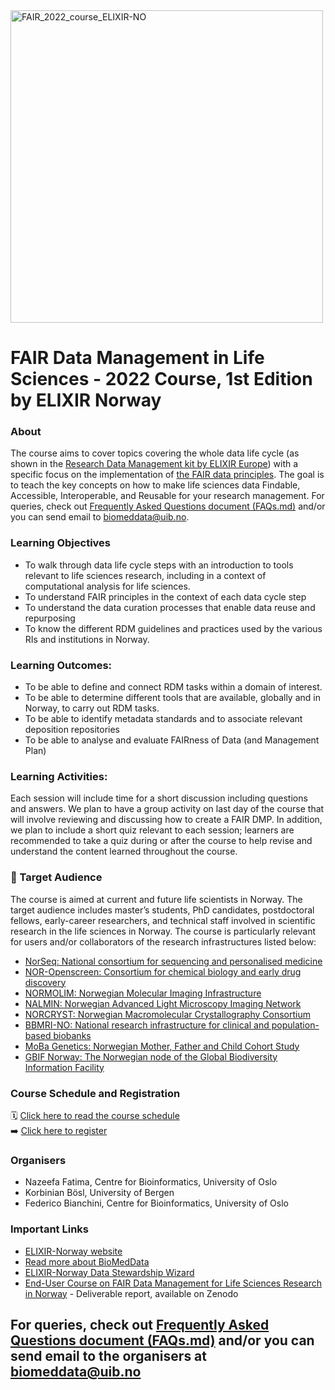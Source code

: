 <img width="500" alt="FAIR_2022_course_ELIXIR-NO" src="https://user-images.githubusercontent.com/6730853/158909638-de82c632-36ba-4e3a-88b4-ed8d7c8be9ed.jpeg">

# FAIR Data Management in Life Sciences - 2022 Course, 1st Edition by ELIXIR Norway

### About

The course aims to cover topics covering the whole data life cycle (as shown in the [Research Data Management kit by ELIXIR Europe](https://rdmkit.elixir-europe.org/)) with a specific focus on the implementation of [the FAIR data principles](https://www.go-fair.org/fair-principles/). The goal is to teach the key concepts on how to make life sciences data Findable, Accessible, Interoperable, and Reusable for your research management. For queries, check out [Frequently Asked Questions document (FAQs.md)](https://github.com/elixir-oslo/fair-dm-2022-course/blob/main/faqs.md) and/or you can send email to biomeddata@uib.no.

### Learning Objectives

- To walk through data life cycle steps with an introduction to tools relevant to life sciences research, including in a context of computational analysis for life sciences.
- To understand FAIR principles in the context of each data cycle step
- To understand the data curation processes that enable data reuse and repurposing
- To know the different RDM guidelines and practices used by the various RIs and institutions in Norway. 

### Learning Outcomes:

- To be able to define and connect RDM tasks within a domain of interest.
- To be able to determine different tools that are available, globally and in Norway, to carry out RDM tasks.  
- To be able to identify metadata standards and to associate relevant deposition repositories
- To be able to analyse and evaluate FAIRness of Data (and Management Plan)

### Learning Activities:

Each session will include time for a short discussion including questions and answers. We plan to have a group activity on last day of the course that will involve reviewing and discussing how to create a FAIR DMP. In addition, we plan to include a short quiz relevant to each session; learners are recommended to take a quiz during or after the course to help revise and understand the content learned throughout the course.

### 👥 Target Audience

The course is aimed at current and future life scientists in Norway. The target audience includes master’s students, PhD candidates, postdoctoral fellows, early-career researchers, and technical staff involved in scientific research in the life sciences in Norway. The course is particularly relevant for users and/or collaborators of the research infrastructures listed below:

- [NorSeq: National consortium for sequencing and personalised medicine](https://www.norseq.org/)
- [NOR-Openscreen: Consortium for chemical biology and early drug discovery](http://www.openscreen.no/)
- [NORMOLIM: Norwegian Molecular Imaging Infrastructure](https://normolim.w.uib.no/)
- [NALMIN: Norwegian Advanced Light Microscopy Imaging Network](https://nalmin.no/) 
- [NORCRYST: Norwegian Macromolecular Crystallography Consortium]( https://site.uit.no/norcryst/) 
- [BBMRI-NO: National research infrastructure for clinical and population-based biobanks](https://bbmri.no/)
- [MoBa Genetics: Norwegian Mother, Father and Child Cohort Study](https://www.fhi.no/en/studies/moba/)
- [GBIF Norway: The Norwegian node of the Global Biodiversity Information Facility](https://www.gbif.org/country/NO/summary)

### Course Schedule and Registration
🗓 [Click here to read the course schedule](https://github.com/elixir-oslo/fair-dm-2022-course/blob/main/Schedule.md) <br>
➡️ [Click here to register](https://nettskjema.no/a/fair-dm-2022)

### Organisers
- Nazeefa Fatima, Centre for Bioinformatics, University of Oslo
- Korbinian Bösl, University of Bergen
- Federico Bianchini, Centre for Bioinformatics, University of Oslo

### Important Links
- [ELIXIR-Norway website](https://elixir.no/)
- [Read more about BioMedData](https://elixir.no/organization/biomeddata)
- [ELIXIR-Norway Data Stewardship Wizard](https://elixir-no.ds-wizard.org/)
- [End-User Course on FAIR Data Management for Life Sciences Research in Norway](https://zenodo.org/record/6104400#.YmFyjZNBxqs) - Deliverable report, available on Zenodo

## For queries, check out [Frequently Asked Questions document (FAQs.md)](https://github.com/elixir-oslo/fair-dm-2022-course/blob/main/faqs.md) and/or you can send email to the organisers at biomeddata@uib.no
